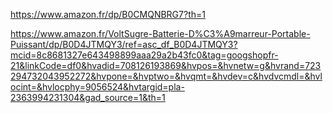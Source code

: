 https://www.amazon.fr/dp/B0CMQNBRG7?th=1

https://www.amazon.fr/VoltSugre-Batterie-D%C3%A9marreur-Portable-Puissant/dp/B0D4JTMQY3/ref=asc_df_B0D4JTMQY3?mcid=8c8681327e643498899aaa29a2b43fc0&tag=googshopfr-21&linkCode=df0&hvadid=708126193869&hvpos=&hvnetw=g&hvrand=723294732043952272&hvpone=&hvptwo=&hvqmt=&hvdev=c&hvdvcmdl=&hvlocint=&hvlocphy=9056524&hvtargid=pla-2363994231304&gad_source=1&th=1